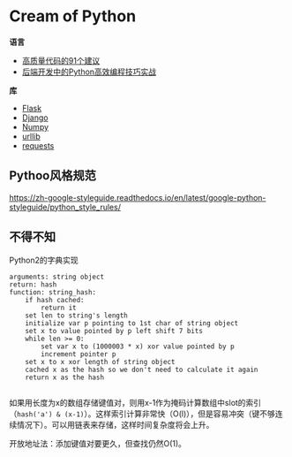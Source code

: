 # Cream of Python
**语言**
- [高质量代码的91个建议](./高质量代码的91个建议.md)
- [后端开发中的Python高效编程技巧实战](./后端开发中的Python高效编程技巧实战.md)

**库**
- [Flask]()
- [Django](./Django.md)
- [Numpy](./numpy.md)
- [urllib](./urllib.md)
- [requests](./requests.md)

## Pythoo风格规范
https://zh-google-styleguide.readthedocs.io/en/latest/google-python-styleguide/python_style_rules/

## 不得不知
Python2的字典实现

```
arguments: string object
return: hash
function: string_hash:
	if hash cached:
		return it
	set len to string's length
	initialize var p pointing to 1st char of string object
	set x to value pointed by p left shift 7 bits
	while len >= 0:
		set var x to (1000003 * x) xor value pointed by p
		increment pointer p
	set x to x xor length of string object
	cached x as the hash so we don't need to calculate it again
	return x as the hash
	
```

如果用长度为x的数组存储键值对，则用x-1作为掩码计算数组中slot的索引（`hash('a') & (x-1)`）。这样索引计算非常快（O(l)），但是容易冲突（键不够连续情况下）。可以用链表来存储，这样时间复杂度将会上升。



开放地址法：添加键值对要更久，但查找仍然O(1)。